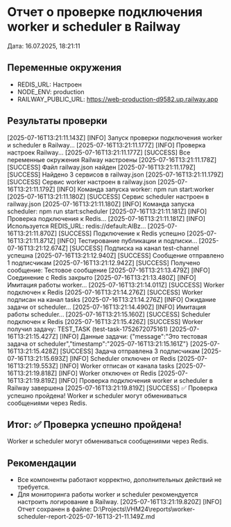 # Отчет о проверке подключения worker и scheduler в Railway
Дата: 16.07.2025, 18:21:11

## Переменные окружения
- REDIS_URL: Настроен
- NODE_ENV: production
- RAILWAY_PUBLIC_URL: https://web-production-d9582.up.railway.app

## Результаты проверки
[2025-07-16T13:21:11.143Z] [INFO] Запуск проверки подключения worker и scheduler в Railway...
[2025-07-16T13:21:11.177Z] [INFO] Проверка настроек Railway...
[2025-07-16T13:21:11.177Z] [SUCCESS] Все переменные окружения Railway настроены
[2025-07-16T13:21:11.178Z] [SUCCESS] Файл railway.json найден
[2025-07-16T13:21:11.179Z] [SUCCESS] Найдено 3 сервисов в railway.json
[2025-07-16T13:21:11.179Z] [SUCCESS] Сервис worker настроен в railway.json
[2025-07-16T13:21:11.179Z] [INFO] Команда запуска worker: npm run start:worker
[2025-07-16T13:21:11.180Z] [SUCCESS] Сервис scheduler настроен в railway.json
[2025-07-16T13:21:11.180Z] [INFO] Команда запуска scheduler: npm run start:scheduler
[2025-07-16T13:21:11.181Z] [INFO] Проверка подключения к Redis...
[2025-07-16T13:21:11.181Z] [INFO] Используется REDIS_URL: redis://default:AlBz...
[2025-07-16T13:21:11.870Z] [SUCCESS] Подключение к Redis успешно
[2025-07-16T13:21:11.871Z] [INFO] Тестирование публикации и подписки...
[2025-07-16T13:21:12.674Z] [SUCCESS] Подписка на канал test-channel успешна
[2025-07-16T13:21:12.940Z] [SUCCESS] Сообщение отправлено 1 подписчикам
[2025-07-16T13:21:12.942Z] [SUCCESS] Получено сообщение: Тестовое сообщение
[2025-07-16T13:21:13.479Z] [INFO] Соединение с Redis закрыто
[2025-07-16T13:21:13.480Z] [INFO] Имитация работы worker...
[2025-07-16T13:21:14.011Z] [SUCCESS] Worker подключен к Redis
[2025-07-16T13:21:14.276Z] [SUCCESS] Worker подписан на канал tasks
[2025-07-16T13:21:14.276Z] [INFO] Ожидание задачи от scheduler...
[2025-07-16T13:21:14.490Z] [INFO] Имитация работы scheduler...
[2025-07-16T13:21:15.160Z] [SUCCESS] Scheduler подключен к Redis
[2025-07-16T13:21:15.426Z] [SUCCESS] Worker получил задачу: TEST_TASK (test-task-1752672075161)
[2025-07-16T13:21:15.427Z] [INFO] Данные задачи: {"message":"Это тестовая задача от scheduler","timestamp":"2025-07-16T13:21:15.161Z"}
[2025-07-16T13:21:15.428Z] [SUCCESS] Задача отправлена 3 подписчикам
[2025-07-16T13:21:15.693Z] [INFO] Scheduler отключен от Redis
[2025-07-16T13:21:19.553Z] [INFO] Worker отписан от канала tasks
[2025-07-16T13:21:19.818Z] [INFO] Worker отключен от Redis
[2025-07-16T13:21:19.819Z] [INFO] Проверка подключения worker и scheduler в Railway завершена
[2025-07-16T13:21:19.819Z] [SUCCESS] ✅ Проверка успешно пройдена! Worker и scheduler могут обмениваться сообщениями через Redis.

## Итог: ✅ Проверка успешно пройдена!
Worker и scheduler могут обмениваться сообщениями через Redis.

## Рекомендации
- Все компоненты работают корректно, дополнительных действий не требуется.
- Для мониторинга работы worker и scheduler рекомендуется настроить логирование в Railway.
[2025-07-16T13:21:19.820Z] [INFO] Отчет сохранен в файле: D:\Projects\VHM24\reports\worker-scheduler-report-2025-07-16T13-21-11.149Z.md
